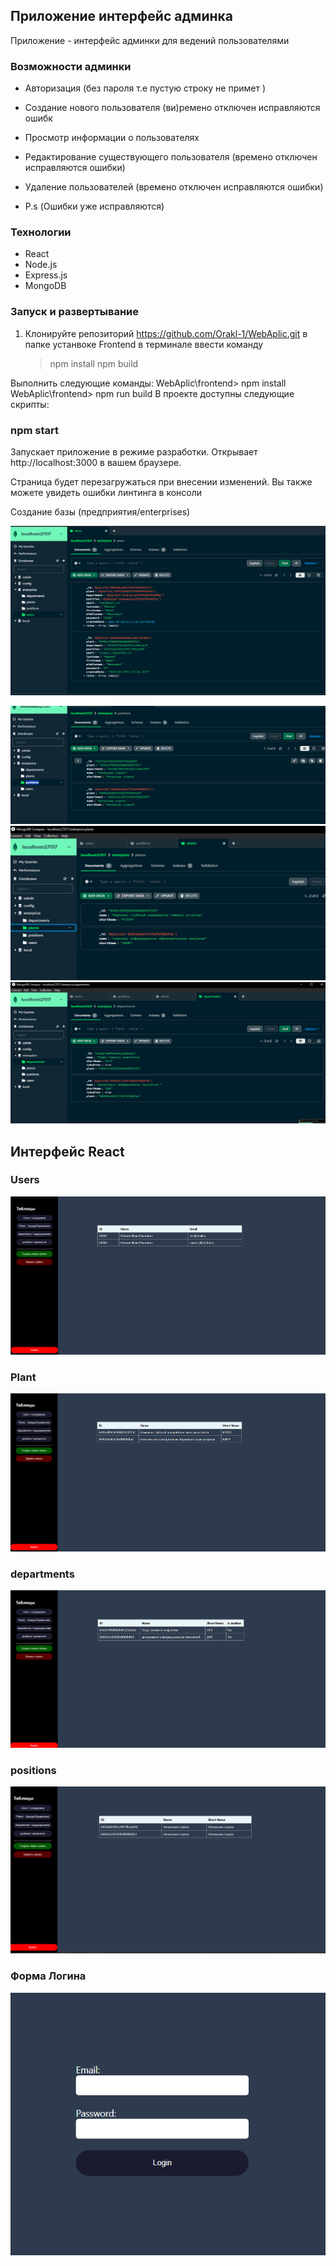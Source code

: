 
## Приложение интерфейс админка

Приложение - интерфейс админки для ведений пользователями

### Возможности админки

- Авторизация (без пароля т.е пустую строку не примет )
- Создание нового пользователя (ви)ремено отключен исправляются ошибк
- Просмотр информации о пользователях
- Редактирование существующего пользователя (времено отключен исправляются ошибки)
- Удаление пользователей (времено отключен исправляются ошибки)

- P.s (Ошибки уже исправляются)
### Технологии

- React
- Node.js
- Express.js
- MongoDB


### Запуск и развертывание

1. Клонируйте репозиторий
    https://github.com/Orakl-1/WebAplic.git
   в папке устанвоке Frontend в терминале ввести команду 
   > npm install
   > npm build

Выполнить следующие команды:
WebAplic\frontend> npm install
WebAplic\frontend> npm run build
В проекте доступны следующие скрипты:

### npm start
Запускает приложение в режиме разработки.
Открывает http://localhost:3000 в вашем браузере.

Страница будет перезагружаться при внесении изменений.
Вы также можете увидеть ошибки линтинга в консоли

Создание базы (предприятия/enterprises)

![Создание базы данных и коллекции](https://github.com/Orakl-1/WebAplic/blob/main/scrREAME_HUB/imageScr/MongoDb_SCR_1.png)

![alt text](https://github.com/Orakl-1/WebAplic/blob/main/scrREAME_HUB/imageScr/MongoDb_SCR_2.png)
![alt text](https://github.com/Orakl-1/WebAplic/blob/main/scrREAME_HUB/imageScr/MongoDb_SCR_3.png)
![alt text](https://github.com/Orakl-1/WebAplic/blob/main/scrREAME_HUB/imageScr/MongoDb_SCR_4.png)


## Интерфейс React
### Users
![# Users](scrREAME_HUB/imageScr/Scrin_1.png)

### Plant
![# Plant](scrREAME_HUB/imageScr/Scrin_2.png)

### departments
![# departments](scrREAME_HUB/imageScr/Scrin_3.png)

### positions
![# positions](scrREAME_HUB/imageScr/Scrin_4.png)

### Форма Логина
![# positions](scrREAME_HUB/imageScr/Scrin_5.png)

